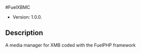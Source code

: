 #FuelXBMC

* Version: 1.0.0.

## Description

A media manager for XMB coded with the FuelPHP framework
